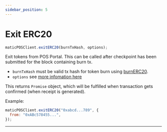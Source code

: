 ```yaml
---
sidebar_position: 5
---
```


# Exit ERC20

```js
maticPOSClient.exitERC20(burnTxHash, options);
```

Exit tokens from POS Portal. This can be called after checkpoint has been submitted for the block containing burn tx.

- `burnTxHash` must be valid tx hash for token burn using [burnERC20](#pos-burnERC20).
- `options` see [more infomation here](#approveERC20TokensForDeposit)

This returns `Promise` object, which will be fulfilled when transaction gets confirmed (when receipt is generated).

Example:

```js
maticPOSClient.exitERC20("0xabcd...789", {
  from: "0xABc578455...",
});
```

---
